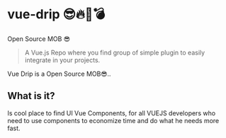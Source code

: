 # vue-drip 😎🔥🔫💣
Open Source MOB 😎

> A Vue.js Repo where you find group of simple plugin to easily integrate in your projects.

Vue Drip is a Open Source MOB😎..

## What is it?

Is cool place to find UI Vue Components, for all VUEJS developers who need to use components to economize time and do what he needs more fast.
